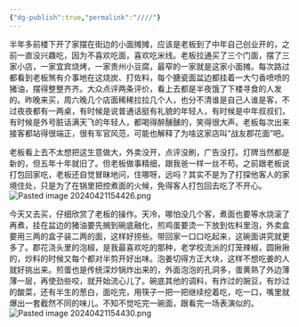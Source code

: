 ```yaml
---
{"dg-publish":true,"permalink":"////"}
---
```



半年多前楼下开了家摆在街边的小面摊摊，应该是老板到了中年自己创业开的，之前一直没兴趣吃，因为不喜欢吃面，喜欢吃米线。老板拉通买了三个门面，摆了三家小店，一家宜宾烧烤，一家贵州小豆腐，最窄的一家就是这家小面摊。每次路过都看到老板煞有介事地在这烧炭、打佐料，每个搪瓷面盆边都挂着一大勺香喷喷的猪油，摆得整整齐齐。大众点评两条评价，看上去都是半夜饿了下楼寻食的人发的。昨晚来买，周六晚几个店面稀稀拉拉几个人，也分不清谁是自己人谁是客，不过夜夜都有一两桌，有时候是说普通话挺有礼貌的年轻人，有时候是中年叔叔们，有时候是外号脏话满天飞的年轻人，都喝得醉醺醺的，笑得很大声。老板每次出来接客都站得很端正，很有军官风范，可能也解释了为啥这家店叫“战友郡花面”吧。

老板看上去不太想把这生意做大，外卖没开，点评没刷，广告没打。灯牌当然都是新的，但五年十年就旧了。但老板做事精细，跟我爸一样一丝不苟。之前跟老板说打包回家吃，老板还自觉冒昧地问，住哪呀，远吗？其实不是为了打探他客人的家境住处，只是为了在锅里把控煮面的火候，免得客人打包回去吃了不开心。
![Pasted image 20240421154426.png](/img/user/Pasted%20image%2020240421154426.png)

今天又去买，仔细欣赏了老板的操作。天冷，哪怕没几个客，煮面也要等水烧滚了再煮，挂在盆边的猪油要先搁到碗底融化，煎鸡蛋要烫一下放到佐料里泡，外卖盒要用三两的盒子装二两的面，这样好捞些。带回家一口口吃起来，这碗面讲究就更多了。郡花浇头里的泡椒，是我最喜欢吃的那种，老学校流派的灯笼辣椒，圆揪揪的，炒料的时候又每个都对半剪开好出味。泡姜切得方正大块，这样不想吃姜的人就好挑出来。煎蛋也是传统深炒锅炸出来的，外面泡泡的孔洞多，蛋黄熟了外边薄薄一层，再使劲些咬，就开始流心儿了。碗底其他的调料，有炸过的豌豆，有炒过的酸菜，还有半生的葱白，面吃完，用筷子一把一把继续挖着吃，吃一口，嘴里就爆出一套截然不同的味儿。不知不觉吃完一碗面，跟看完一场表演似的。
![Pasted image 20240421154430.png](/img/user/Pasted%20image%2020240421154430.png)